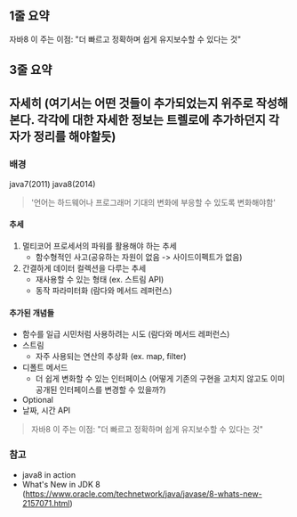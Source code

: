 
## 1줄 요약
자바8 이 주는 이점: "더 빠르고 정확하며 쉽게 유지보수할 수 있다는 것"

## 3줄 요약



## 자세히 (여기서는 어떤 것들이 추가되었는지 위주로 작성해본다. 각각에 대한 자세한 정보는 트렐로에 추가하던지 각자가 정리를 해야할듯)

### 배경
java7(2011)
java8(2014)

> '언어는 하드웨어나 프로그래머 기대의 변화에 부응할 수 있도록 변화해야함'

#### 추세
1. 멀티코어 프로세서의 파워를 활용해야 하는 추세
    - 함수형적인 사고(공유하는 자원이 없음 -> 사이드이펙트가 없음)
2. 간결하게 데이터 컬렉션을 다루는 추세
    - 재사용할 수 있는 형태 (ex. 스트림 API)
    - 동작 파라미터화 (람다와 메서드 레퍼런스)

#### 추가된 개념들
- 함수를 일급 시민처럼 사용하려는 시도 (람다와 메서드 레퍼런스)
- 스트림
    - 자주 사용되는 연산의 추상화 (ex. map, filter)
- 디폴트 메서드
    - 더 쉽게 변화할 수 있는 인터페이스 (어떻게 기존의 구현을 고치지 않고도 이미 공개된 인터페이스를 변경할 수 있을까?)
- Optional
- 날짜, 시간 API


> 자바8 이 주는 이점: "더 빠르고 정확하며 쉽게 유지보수할 수 있다는 것"


### 참고
- java8 in action
- What's New in JDK 8 (https://www.oracle.com/technetwork/java/javase/8-whats-new-2157071.html)


